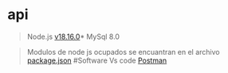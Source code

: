 
# api

>Node.js [v18.16.0](https://nodejs.org/download/release/v18.17.1/)*
>MySql 8.0

>Modulos de node js ocupados se encuantran en el archivo  [package.json](https://www.youtube.com/watch?v=rAQGFe7lCVs)
#Software
>Vs code
>[Postman](https://www.postman.com/)
